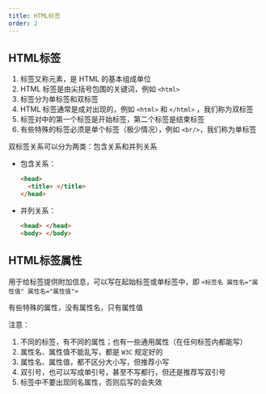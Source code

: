 ```yaml
---
title: HTML标签
order: 2
---
```


## HTML标签

1. 标签又称元素，是 HTML 的基本组成单位
2. HTML 标签是由尖括号包围的关键词，例如 `<html>`
3. 标签分为单标签和双标签
4. HTML 标签通常是成对出现的，例如 `<html>` 和 `</html>` ，我们称为双标签
5. 标签对中的第一个标签是开始标签，第二个标签是结束标签
6. 有些特殊的标签必须是单个标签（极少情况），例如 `<br/>`，我们称为单标签

双标签关系可以分为两类：包含关系和并列关系

+ 包含关系：

  ```html
  <head>  
  	<title> </title> 
  </head>
  ```

+ 并列关系：

  ```html
  <head> </head>
  <body> </body>
  ```

## HTML标签属性

用于给标签提供附加信息，可以写在起始标签或单标签中，即 `<标签名 属性名="属性值" 属性名="属性值">`

有些特殊的属性，没有属性名，只有属性值

注意：
1. 不同的标签，有不同的属性；也有一些通用属性（在任何标签内都能写）
2. 属性名、属性值不能乱写，都是 `W3C` 规定好的
3. 属性名、属性值，都不区分大小写，但推荐小写
4. 双引号，也可以写成单引号，甚至不写都行，但还是推荐写双引号
5. 标签中不要出现同名属性，否则后写的会失效
